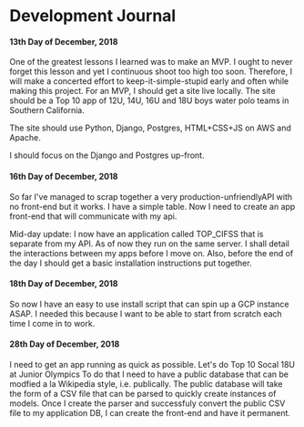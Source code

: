 # Development Journal


#### 13th Day of December, 2018
One of the greatest lessons I learned was to make an MVP. I ought to never forget this lesson and yet I continuous shoot too high too soon. Therefore, I will make a concerted effort to keep-it-simple-stupid early and often while making this project. For an MVP, I should get a site live locally. The site should be a Top 10 app of 12U, 14U, 16U and 18U boys water polo teams in Southern California.

The site should use Python, Django, Postgres, HTML+CSS+JS on AWS and Apache.

I should focus on the Django and Postgres up-front.

#### 16th Day of December, 2018
So far I've managed to scrap together a very production-unfriendlyAPI with no front-end but it works. I have a simple table. Now I need to create an app front-end that will communicate with my api.

Mid-day update: I now have an application called TOP_CIFSS that is separate from my API. As of now they run on the same server. I shall detail the interactions between my apps before I move on. Also, before the end of the day I should get a basic installation instructions put together.

#### 18th Day of December, 2018
So now I have an easy to use install script that can spin up a GCP instance ASAP. I needed this because I want to be able to start from scratch each time I come in to work.

#### 28th Day of December, 2018
I need to get an app running as quick as possible. Let's do Top 10 Socal 18U at Junior Olympics
To do that I need to have a public database that can be modfied a la Wikipedia style, i.e. publically. The public database will take the form of a CSV file that can be parsed to quickly create instances of models.
Once I create the parser and successfuly convert the public CSV file to my application DB, I can create the front-end and have it permanent.

####
